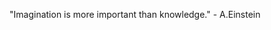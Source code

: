 "Imagination is more important than knowledge." - A.Einstein


<!---
codeofweij/codeofweij is a ✨ special ✨ repository because its `README.md` (this file) appears on your GitHub profile.
You can click the Preview link to take a look at your changes.
--->
